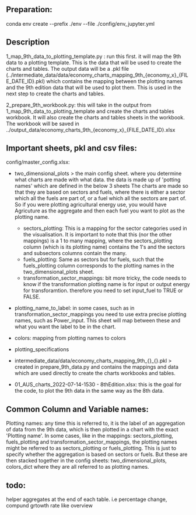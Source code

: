 ## Preparation:
conda env create --prefix ./env --file ./config/env_jupyter.yml

## Description
1_map_9th_data_to_plotting_template.py : run this first. it will map the 9th data to a plotting template. This is the data that will be used to create the charts and tables. The output data will be a .pkl file (../intermediate_data/data/economy_charts_mapping_9th_{economy_x}_{FILE_DATE_ID}.pkl) which contains the mapping between the plotting names and the 9th edition data that will be used to plot them. This is used in the next step to create the charts and tables.

2_prepare_9th_workbook.py: this will take in the output from 1_map_9th_data_to_plotting_template and create the charts and tables workbook. It will also create the charts and tables sheets in the workbook. The workbook will be saved in ../output_data/economy_charts_9th_{economy_x}_{FILE_DATE_ID}.xlsx

## Important sheets, pkl and csv files:
config/master_config.xlsx:
- two_dimensional_plots > the main config sheet. where you determine what charts are made with what data. the data is made up of 'potting names' which are defined in the below 3 sheets The charts are made so that they are based on sectors and fuels, where there is either a sector which all the fuels are part of, or a fuel which all the sectors are part of. So if you were plotting agricultural energy use, you would have Agricuture as the aggregate and then each fuel you want to plot as the plotting name. 

    - sectors_plotting: This is a mapping for the sector categories used in the visualisation. It is important to note that this (nor the other mappings) is a 1 to many mapping, where the sectors_plotting column (which is its plotting name) contains the 1's and the sectors and subsectors columns contain the many.
    - fuels_plotting: Same as sectors but for fuels, such that the fuels_plotting column corresponds to the plotting names in the two_dimensional_plots sheet.
    - transformation_sector_mappings: bit more tricky, the code needs to know if the transformation plotting name is for input or output energy for transforamtion. therefore you need to set input_fuel to TRUE or FALSE.

- plotting_name_to_label: in some cases, such as in transformation_sector_mappings you need to use extra precise plotting names, such as Power_input. This sheet will map between these and what you want the label to be in the chart. 
- colors: mapping from plotting names to colors
- plotting_specifications

- intermediate_data/data/economy_charts_mapping_9th_{}_{}.pkl > created in prepare_9th_data.py and contains the mappings and data which are used directly to create the charts workbooks and tables.

- 01_AUS_charts_2022-07-14-1530 - 8thEdition.xlsx: this is the goal for the code, to plot the 9th data in the same way as the 8th data. 

## Common Column and Variable names:
Plotting names: any time this is referred to, it is the label of an aggregation of data from the 9th data, which is then plotted in a chart with the exact 'Plotting name'. In some cases, like in the mappings: sectors_plotting, fuels_plotting and transformation_sector_mappings, the plotting names might be referred to as sectors_plotting or fuels_plotting. This is just to specify whether the aggregation is based on sectors or fuels. But these are then stacked together in the config sheets: two_dimensional_plots, colors_dict where they are all referred to as plotting names.

## todo:
helper aggregates at the end of each table. i.e percentage change, compund grtowth rate like overview




